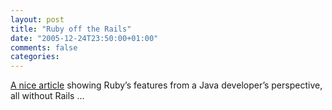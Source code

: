 ```yaml
---
layout: post
title: "Ruby off the Rails"
date: "2005-12-24T23:50:00+01:00"
comments: false
categories: 
---
```


<p><a href="http://www-128.ibm.com/developerworks/library/j-ruby/?ca=dgr-lnxw01RubyOffRails">A nice article</a> showing Ruby&#8217;s features from a Java developer&#8217;s perspective, all without Rails &#8230;</p>


